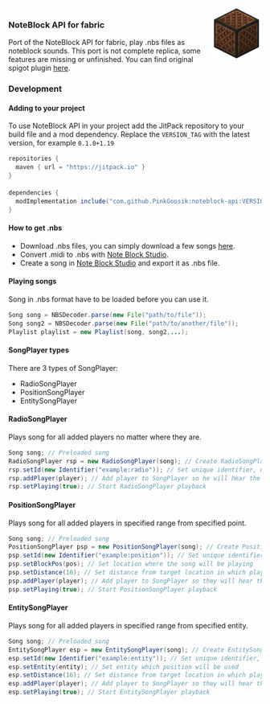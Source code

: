 <img align="right" width="100" src="src/main/resources/assets/noteblock-api/icon.png">

### NoteBlock API for fabric

Port of the NoteBlock API for fabric, play .nbs files as noteblock sounds.
This port is not complete replica, some features are missing or unfinished.
You can find original spigot plugin [here](https://www.spigotmc.org/resources/noteblockapi.19287/).

### Development

#### Adding to your project
To use NoteBlock API in your project add the JitPack repository to your build file and a mod dependency. Replace the `VERSION_TAG` with the latest version, for example `0.1.0+1.19`

```gradle
repositories {
  maven { url = "https://jitpack.io" }
}

dependencies {
  modImplementation include("com.github.PinkGoosik:noteblock-api:VERSION_TAG")
}
```

#### How to get .nbs

- Download .nbs files, you can simply download a few songs [here](https://dev.bukkit.org/projects/icjukebox/pages/tracks).
- Convert .midi to .nbs with [Note Block Studio](https://github.com/HielkeMinecraft/OpenNoteBlockStudio/releases).
- Create a song in [Note Block Studio](https://github.com/HielkeMinecraft/OpenNoteBlockStudio/releases) and export it as .nbs file.

#### Playing songs

Song in .nbs format have to be loaded before you can use it.

```java
Song song = NBSDecoder.parse(new File("path/to/file"));
Song song2 = NBSDecoder.parse(new File("path/to/another/file"));
Playlist playlist = new Playlist(song, song2,...);
```

#### SongPlayer types
There are 3 types of SongPlayer:
- RadioSongPlayer
- PositionSongPlayer
- EntitySongPlayer

#### RadioSongPlayer
Plays song for all added players no matter where they are.

```java
Song song; // Preloaded song
RadioSongPlayer rsp = new RadioSongPlayer(song); // Create RadioSongPlayer.
rsp.setId(new Identifier("example:radio")); // Set unique identifier, not necessary
rsp.addPlayer(player); // Add player to SongPlayer so he will hear the song.
rsp.setPlaying(true); // Start RadioSongPlayer playback
```

#### PositionSongPlayer
Plays song for all added players in specified range from specified point.

```java
Song song; // Preloaded song
PositionSongPlayer psp = new PositionSongPlayer(song); // Create PositionSongPlayer.
psp.setId(new Identifier("example:position")); // Set unique identifier, not necessary
psp.setBlockPos(pos); // Set location where the song will be playing
psp.setDistance(16); // Set distance from target location in which players will hear the SongPlayer, default: 16
psp.addPlayer(player); // Add player to SongPlayer so they will hear the song.
psp.setPlaying(true); // Start PositionSongPlayer playback
```

#### EntitySongPlayer
Plays song for all added players in specified range from specified entity.

```java
Song song; // Preloaded song
EntitySongPlayer esp = new EntitySongPlayer(song); // Create EntitySongPlayer.
esp.setId(new Identifier("example:entity")); // Set unique identifier, not necessary
esp.setEntity(entity); // Set entity which position will be used
esp.setDistance(16); // Set distance from target location in which players will hear the SongPlayer, default: 16
esp.addPlayer(player); // Add player to SongPlayer so they will hear the song.
esp.setPlaying(true); // Start EntitySongPlayer playback
```

